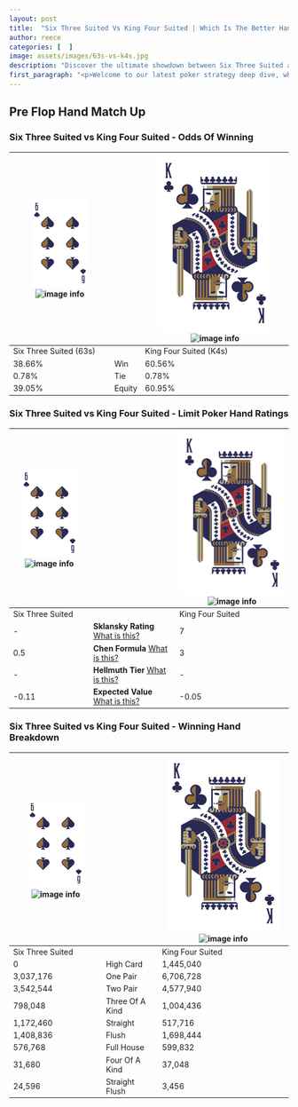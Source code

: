 ```yaml
---
layout: post
title:  "Six Three Suited Vs King Four Suited | Which Is The Better Hand In Poker? A Complete Guide"
author: reece
categories: [  ]
image: assets/images/63s-vs-k4s.jpg
description: "Discover the ultimate showdown between Six Three Suited and King Four Suited in poker! Uncover the odds, strategies, and scenarios where one hand triumphs over the other. Get ready to up your poker game with this thrilling analysis."
first_paragraph: "<p>Welcome to our latest poker strategy deep dive, where we're pitting two distinct hands against each other in a high-stakes showdown: Six Three Suited vs King Four Suited.</p><p>In the dynamic world of poker, every decision counts, and knowing which hand holds the upper hand is key to your success at the table.</p><p>In this article, we'll dissect these two hands, explore the scenarios where one dominates the other, and equip you with the knowledge to make strategic choices that can tip the odds in your favor.</p><p>Get ready to unravel the intriguing dynamics of these poker hands and elevate your game to new heights.</p>"
---
```




[comment]: # (sp0)

## Pre Flop Hand Match Up

<div class="table hand-ratings" markdown="1"> 



### Six Three Suited vs King Four Suited - Odds Of Winning


    
| ![image info](assets/images/hand1/6.png) ![image info](assets/images/hand1/3s.png) |  | ![image info](assets/images/hand2/K.png) ![image info](assets/images/hand2/4s.png) |
| -------- | -------- | -------- |
| Six Three Suited (63s) |  | King Four Suited (K4s) |
| 38.66% | Win | 60.56% |
| 0.78% | Tie | 0.78% |
| 39.05% | Equity | 60.95% |




[comment]: # (sp1)



### Six Three Suited vs King Four Suited - Limit Poker Hand Ratings


    
| ![image info](assets/images/hand1/6.png) ![image info](assets/images/hand1/3s.png) |  | ![image info](assets/images/hand2/K.png) ![image info](assets/images/hand2/4s.png) |
| -------- | -------- | -------- |
| Six Three Suited |  | King Four Suited |
| - | **Sklansky Rating** [What is this?](/sklansky-rating-explained) | 7 |
| 0.5 | **Chen Formula** [What is this?](/chen-formula-explained) | 3 |
| - | **Hellmuth Tier** [What is this?](/Hellmuth-tier-explained) | - |
| -0.11 | **Expected Value** [What is this?](/expected-value-explained) | -0.05 |




[comment]: # (sp2)



### Six Three Suited vs King Four Suited - Winning Hand Breakdown


    
| ![image info](assets/images/hand1/6.png) ![image info](assets/images/hand1/3s.png) |  | ![image info](assets/images/hand2/K.png) ![image info](assets/images/hand2/4s.png) |
| -------- | -------- | -------- |
| Six Three Suited |  | King Four Suited |
| 0 | High Card | 1,445,040 |
| 3,037,176 | One Pair | 6,706,728 |
| 3,542,544 | Two Pair | 4,577,940 |
| 798,048 | Three Of A Kind | 1,004,436 |
| 1,172,460 | Straight | 517,716 |
| 1,408,836 | Flush | 1,698,444 |
| 576,768 | Full House | 599,832 |
| 31,680 | Four Of A Kind | 37,048 |
| 24,596 | Straight Flush | 3,456 |




[comment]: # (sp3)



</div>

[comment]: # (sp4)



[comment]: # (sp5)

